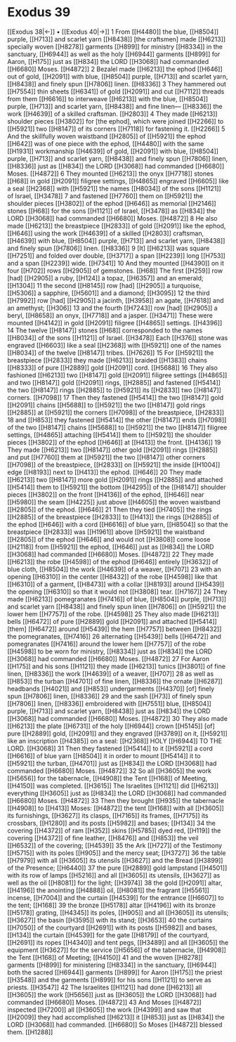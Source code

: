 # Exodus 39
[[Exodus 38|←]] • [[Exodus 40|→]]
1 From [[H4480]] the blue, [[H8504]] purple, [[H713]] and scarlet yarn [[H8438]] [the craftsmen] made [[H6213]] specially woven [[H8278]] garments [[H899]] for ministry [[H8334]] in the sanctuary, [[H6944]] as well as the holy [[H6944]] garments [[H899]] for Aaron, [[H175]] just as [[H834]] the LORD [[H3068]] had commanded [[H6680]] Moses. [[H4872]] 
2 Bezalel made [[H6213]] the ephod [[H646]] out of gold, [[H2091]] with blue, [[H8504]] purple, [[H713]] and scarlet yarn, [[H8438]] and finely spun [[H7806]] linen. [[H8336]] 
3 They hammered out [[H7554]] thin sheets [[H6341]] of gold [[H2091]] and cut [[H7112]] threads from them [[H6616]] to interweave [[H6213]] with the blue, [[H8504]] purple, [[H713]] and scarlet yarn, [[H8438]] and fine linen— [[H8336]] the work [[H4639]] of a skilled craftsman. [[H2803]] 
4 They made [[H6213]] shoulder pieces [[H3802]] for [the ephod],  which were joined [[H2266]] to [[H5921]] two [[H8147]] of its corners [[H7118]] for fastening it. [[H2266]] 
5 And the skillfully woven waistband [[H2805]] of [[H5921]] the ephod [[H642]] was of one piece with the ephod, [[H4480]] with the same [[H1931]] workmanship [[H4639]] of gold, [[H2091]] with blue, [[H8504]] purple, [[H713]] and scarlet yarn, [[H8438]] and finely spun [[H7806]] linen, [[H8336]] just as [[H834]] the LORD [[H3068]] had commanded [[H6680]] Moses. [[H4872]] 
6 They mounted [[H6213]] the onyx [[H7718]] stones [[H68]] in gold [[H2091]] filigree settings, [[H4865]] engraved [[H6605]] like a seal [[H2368]] with [[H5921]] the names [[H8034]] of the sons [[H1121]] of Israel, [[H3478]] 
7 and fastened [[H7760]] them on [[H5921]] the shoulder pieces [[H3802]] of the ephod [[H646]] as memorial [[H2146]] stones [[H68]] for the sons [[H1121]] of Israel, [[H3478]] as [[H834]] the LORD [[H3068]] had commanded [[H6680]] Moses. [[H4872]] 
8 He also made [[H6213]] the breastpiece [[H2833]] of gold [[H2091]] like the ephod, [[H646]] using the work [[H4639]] of a skilled [[H2803]] craftsman, [[H4639]] with blue, [[H8504]] purple, [[H713]] and scarlet yarn, [[H8438]] and finely spun [[H7806]] linen. [[H8336]] 
9 [It] [[H6213]] was square [[H7251]] and folded over double, [[H3717]] a span [[H2239]] long [[H753]] and a span [[H2239]] wide. [[H7341]] 
10 And they mounted [[H4390]] on it  four [[H702]] rows [[H2905]] of gemstones. [[H68]] The first [[H259]] row [had] [[H2905]] a ruby, [[H124]] a topaz, [[H6357]] and an emerald; [[H1304]] 
11 the second [[H8145]] row [had] [[H2905]] a turquoise, [[H5306]] a sapphire, [[H5601]] and a diamond; [[H3095]] 
12 the third [[H7992]] row [had] [[H2905]] a jacinth, [[H3958]] an agate, [[H7618]] and an amethyst; [[H306]] 
13 and the fourth [[H7243]] row [had] [[H2905]] a beryl, [[H8658]] an onyx, [[H7718]] and a jasper. [[H3471]] These were mounted [[H4142]] in gold [[H2091]] filigree [[H4865]] settings. [[H4396]] 
14 The twelve [[H8147]] stones [[H68]] corresponded to the names [[H8034]] of the sons [[H1121]] of Israel. [[H3478]] Each [[H376]] stone was engraved [[H6603]] like a seal [[H2368]] with [[H5921]] one of the names [[H8034]] of the twelve [[H8147]] tribes. [[H7626]] 
15 For [[H5921]] the breastpiece [[H2833]] they made [[H6213]] braided [[H1383]] chains [[H8333]] of pure [[H2889]] gold [[H2091]] cord. [[H5688]] 
16 They also fashioned [[H6213]] two [[H8147]] gold [[H2091]] filigree settings [[H4865]] and two [[H8147]] gold [[H2091]] rings, [[H2885]] and fastened [[H5414]] the two [[H8147]] rings [[H2885]] to [[H5921]] its [[H2833]] two [[H8147]] corners. [[H7098]] 
17 Then they fastened [[H5414]] the two [[H8147]] gold [[H2091]] chains [[H5688]] to [[H5921]] the two [[H8147]] gold rings [[H2885]] at [[H5921]] the corners [[H7098]] of the breastpiece, [[H2833]] 
18 and [[H853]] they fastened [[H5414]] the other [[H8147]] ends [[H7098]] of the two [[H8147]] chains [[H5688]] to [[H5921]] the two [[H8147]] filigree settings, [[H4865]] attaching [[H5414]] them to [[H5921]] the shoulder pieces [[H3802]] of the ephod [[H646]] at [[H413]] the front. [[H4136]] 
19 They made [[H6213]] two [[H8147]] other gold [[H2091]] rings [[H2885]] and put [[H7760]] them at [[H5921]] the two [[H8147]] other corners [[H7098]] of the breastpiece, [[H2833]] on [[H5921]] the inside [[H1004]] edge [[H8193]] next to [[H413]] the ephod. [[H646]] 
20 They made [[H6213]] two [[H8147]] more gold [[H2091]] rings [[H2885]] and attached [[H5414]] them to [[H5921]] the bottom [[H4295]] of the [[H8147]] shoulder pieces [[H3802]] on the front [[H4136]] of the ephod, [[H646]] near [[H5980]] the seam [[H4225]] just above [[H4605]] the woven waistband [[H2805]] of the ephod. [[H646]] 
21 Then they tied [[H7405]] the rings [[H2885]] of the breastpiece [[H2833]] to [[H413]] the rings [[H2885]] of the ephod [[H646]] with a cord [[H6616]] of blue yarn, [[H8504]] so that the breastpiece [[H2833]] was [[H1961]] above [[H5921]] the waistband [[H2805]] of the ephod [[H646]] and would not [[H3808]] come loose [[H2118]] from [[H5921]] the ephod, [[H646]] just as [[H834]] the LORD [[H3068]] had commanded [[H6680]] Moses. [[H4872]] 
22 They made [[H6213]] the robe [[H4598]] of the ephod [[H646]] entirely [[H3632]] of blue cloth, [[H8504]] the work [[H4639]] of a weaver, [[H707]] 
23 with an opening [[H6310]] in the center [[H8432]] of the robe [[H4598]] like that [[H6310]] of a garment, [[H8473]] with a collar [[H8193]] around [[H5439]] the opening [[H6310]] so that it would not [[H3808]] tear. [[H7167]] 
24 They made [[H6213]] pomegranates [[H7416]] of blue, [[H8504]] purple, [[H713]] and scarlet yarn [[H8438]] and finely spun linen [[H7806]] on [[H5921]] the lower hem [[H7757]] of the robe. [[H4598]] 
25 They also made [[H6213]] bells [[H6472]] of pure [[H2889]] gold [[H2091]] and attached [[H5414]] [them] [[H6472]] around [[H5439]] the hem [[H7757]] between [[H8432]] the pomegranates, [[H7416]] 
26 alternating [[H5439]] bells [[H6472]] and pomegranates [[H7416]] around the lower hem [[H7757]] of the robe [[H4598]] to be worn for ministry, [[H8334]] just as [[H834]] the LORD [[H3068]] had commanded [[H6680]] Moses. [[H4872]] 
27 For Aaron [[H175]] and his sons [[H1121]] they made [[H6213]] tunics [[H3801]] of fine linen, [[H8336]] the work [[H4639]] of a weaver, [[H707]] 
28 as well as [[H853]] the turban [[H4701]] of fine linen, [[H8336]] the ornate [[H6287]] headbands [[H4021]] and [[H853]] undergarments [[H4370]] [of] finely spun [[H7806]] linen, [[H8336]] 
29 and the sash [[H73]] of finely spun [[H7806]] linen, [[H8336]] embroidered with [[H7551]] blue, [[H8504]] purple, [[H713]] and scarlet yarn, [[H8438]] just as [[H834]] the LORD [[H3068]] had commanded [[H6680]] Moses. [[H4872]] 
30 They also made [[H6213]] the plate [[H6731]] of the holy [[H6944]] crown [[H5145]] [of] pure [[H2889]] gold, [[H2091]] and they engraved [[H3789]] on it, [[H5921]] like an inscription [[H4385]] on a seal: [[H2368]] HOLY [[H6944]] TO THE LORD. [[H3068]] 
31 Then they fastened [[H5414]] to it [[H5921]] a cord [[H6616]] of blue yarn [[H8504]] it in order to mount [[H5414]] it to [[H5921]] the turban, [[H4701]] just as [[H834]] the LORD [[H3068]] had commanded [[H6680]] Moses. [[H4872]] 
32 So all [[H3605]] the work [[H5656]] for the tabernacle, [[H4908]] the Tent [[H168]] of Meeting, [[H4150]] was completed. [[H3615]] The Israelites [[H1121]] did [[H6213]] everything [[H3605]] just as [[H834]] the LORD [[H3068]] had commanded [[H6680]] Moses. [[H4872]] 
33 Then they brought [[H935]] the tabernacle [[H4908]] to [[H413]] Moses: [[H4872]] the tent [[H168]] with all [[H3605]] its furnishings, [[H3627]] its clasps, [[H7165]] its frames, [[H7175]] its crossbars, [[H1280]] and its posts [[H5982]] and bases; [[H134]] 
34 the covering [[H4372]] of ram [[H352]] skins [[H5785]] dyed red, [[H119]] the covering [[H4372]] of fine leather, [[H8476]] and [[H853]] the veil [[H6532]] of the covering; [[H4539]] 
35 the Ark [[H727]] of the Testimony [[H5715]] with its poles [[H905]] and the mercy seat; [[H3727]] 
36 the table [[H7979]] with all [[H3605]] its utensils [[H3627]] and the Bread [[H3899]] of the Presence; [[H6440]] 
37 the pure [[H2889]] gold lampstand [[H4501]] with its row of lamps [[H5216]] and all [[H3605]] its utensils, [[H3627]] as well as the oil [[H8081]] for the light; [[H3974]] 
38 the gold [[H2091]] altar, [[H4196]] the anointing [[H4888]] oil, [[H8081]] the fragrant [[H5561]] incense, [[H7004]] and the curtain [[H4539]] for the entrance [[H6607]] to the tent; [[H168]] 
39 the bronze [[H5178]] altar [[H4196]] with its bronze [[H5178]] grating, [[H4345]] its poles, [[H905]] and all [[H3605]] its utensils; [[H3627]] the basin [[H3595]] with its stand; [[H3653]] 
40 the curtains [[H7050]] of the courtyard [[H2691]] with its posts [[H5982]] and bases, [[H134]] the curtain [[H4539]] for the gate [[H8179]] of the courtyard, [[H2691]] its ropes [[H4340]] and tent pegs, [[H3489]] and all [[H3605]] the equipment [[H3627]] for the service [[H5656]] of the tabernacle, [[H4908]] the Tent [[H168]] of Meeting; [[H4150]] 
41 and the woven [[H8278]] garments [[H899]] for ministering [[H8334]] in the sanctuary, [[H6944]] both the sacred [[H6944]] garments [[H899]] for Aaron [[H175]] the priest [[H3548]] and the garments [[H899]] for his sons [[H1121]] to serve as priests. [[H3547]] 
42 The Israelites [[H1121]] had done [[H6213]] all [[H3605]] the work [[H5656]] just as [[H3605]] the LORD [[H3068]] had commanded [[H6680]] Moses. [[H4872]] 
43 And Moses [[H4872]] inspected [[H7200]] all [[H3605]] the work [[H4399]] and saw that [[H2009]] they had accomplished [[H6213]] it [[H853]] just as [[H834]] the LORD [[H3068]] had commanded. [[H6680]] So Moses [[H4872]] blessed them. [[H1288]] 
